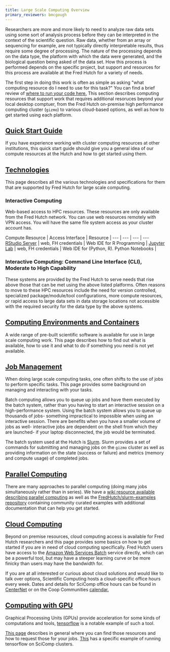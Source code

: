 ```yaml
---
title: Large Scale Computing Overview
primary_reviewers: bmcgough
---
```


Researchers are more and more likely to need to analyze raw data sets using some sort of analysis process before they can be interpreted in the context of the scientific question. Raw data, whether from an array or sequencing for example, are not typically directly interpretable results, thus require some degree of processing. The nature of the processing depends on the data type, the platform with which the data were generated, and the biological question being asked of the data set. How this process is performed depends on the specific project, but support and resources for this process are available at the Fred Hutch for a variety of needs.

The first step in doing this work is often as simple as asking "what computing resource do I need to use for this task?" You can find a brief review of [where to run your code here.](/scicomputing/software_running/) This section describes computing resources that support work that requires additional resoruces beyond your local desktop comptuer, from the Fred Hutch on-premise high performance computing cluster (`gizmo`) to various cloud-based options, as well as how to get started using each platform.

## [Quick Start Guide](/scicomputing/compute_quickstart/)

If you have experience working with cluster computing resources at other institutions, this quick start guide should give you a general idea of our compute resources at the Hutch and how to get started using them.

## [Technologies](/scicomputing/compute_platforms/)
This page describes all the various technologies and specifications for them that are supported by Fred Hutch for large scale computing.

### Interactive Computing

Web-based access to HPC resources. These resources are only available from the Fred Hutch network.
You can use web resources remotely with VPN access. 
You will have the same file system access as your cluster account has.


Compute Resource | Access Interface | Resource |
--- | --- | --- | ---
[RStudio Server](http://rstudio-launcher.fredhutch.org) | web, FH credentials | Web IDE for R Programming |
[Jupyter Lab](/scicomputing/software_python.md#jupyter) | web, FH credentials | Web IDE for (Python, R). Python Notebooks |

### Interactive Computing: Command Line Interface (CLI), Moderate to High Capability

These systems are provided by the Fred Hutch to serve needs that rise above those that can be met using the above listed platforms.  Often reasons to move to these HPC resources include the need for version controlled, specialized package/module/tool configurations, more compute resources, or rapid access to large data sets in data storage locations not accessible with the required security for the data type by the above systems.


## [Computing Environments and Containers](/scicomputing/compute_environments/)

A wide range of pre-built scientific software is available for use in large scale computing work.  This page describes how to find out what is available, how to use it and what to do if something you need is not yet available. 

## [Job Management](/scicomputing/compute_jobs/)

When doing large scale computing tasks, one often shifts to the use of jobs to perform specific tasks.  This page provides some background on managing and interacting with your tasks.

Batch computing allows you to queue up jobs and have them executed by the batch system, rather than you having to start an interactive session on a high-performance system.  Using the batch system allows you to queue up thousands of jobs- something impractical to impossible when using an interactive session.  There are benefits when you have a smaller volume of jobs as well- interactive jobs are dependent on the shell from which they are launched- if your laptop disconnected, the job would be terminated.

The batch system used at the Hutch is [Slurm](https://slurm.schedmd.com/archive/slurm-21.08.5/). Slurm provides a set of commands for submitting and managing jobs on the `gizmo` cluster as well as providing information on the state (success or failure) and metrics (memory and compute usage) of completed jobs.

## [Parallel Computing](/scicomputing/compute_parallel/)

There are many approaches to parallel computing (doing many jobs simultaneously rather than in series). We have a [wiki resource available describing parallel computing](/scicomputing/compute_parallel/) as well as the [FredHutch/slurm-examples repository](https://github.com/FredHutch/slurm-examples) containing community curated examples with additional documentation that can help you get started.

## [Cloud Computing](/scicomputing/compute_cloud/)

Beyond on premise resources, cloud computing access is available for Fred Hutch researchers and this page provides some basics on how to get started if you are in need of cloud computing specifically.  Fred Hutch users have access to the [Amazon Web Services Batch](https://aws.amazon.com/batch/) service directly, which can be a powerful tool, but may have a steeper learning curve or be more finicky than users may have the bandwidth for.

If you are at all interested or curious about cloud solutions and would like to
talk over options, Scientific Computing hosts a cloud-specific office hours
every week.  Dates and details for SciComp office hours can be found in
[CenterNet](https://centernet.fredhutch.org/cn/e/center-it/scicomp_nextgen_officehours10092018.html) or on the Coop Communities [calendar.](https://calendar.google.com/calendar/embed?src=gd30dlifri4fu7h104cuqdj0dg%40group.calendar.google.com&ctz=America%2FLos_Angeles) 

## [Computing with GPU](/scicomputing/compute_gpu/)

Graphical Processing Units (GPUs) provide acceleration for some kinds of computations and tools, [tensorflow](https://www.tensorflow.org/) is a notable example of such a tool.

[This page](/scicomputing/compute_gpu/) describes in general where you can find those resources and how to request those for your jobs.  [This](https://sciwiki.fredhutch.org/compdemos/tensorflow-gpu/) has a specific example of running tensorflow on SciComp clusters.

